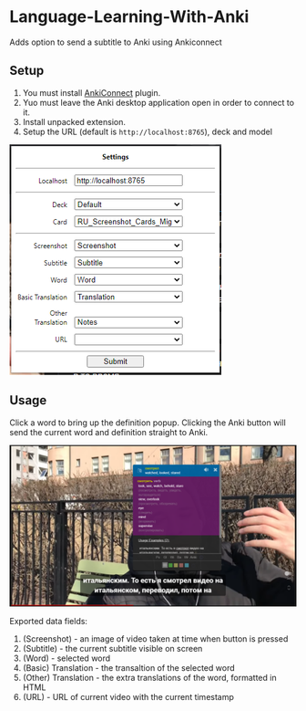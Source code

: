 # Language-Learning-With-Anki

Adds option to send a subtitle to Anki using Ankiconnect

## Setup

1) You must install [AnkiConnect](https://ankiweb.net/shared/info/2055492159) plugin.
2) Yuo must leave the Anki desktop application open in order to connect to it.
3) Install unpacked extension.
4) Setup the URL (default is `http://localhost:8765`), deck and model

![options-screenshot](https://raw.githubusercontent.com/ClearlyKyle/Language-Learning-With-Anki/master/settings.PNG)

## Usage

Click a word to bring up the definition popup.
Clicking the Anki button will send the current word and definition straight to Anki.

![bubble-screenshot](https://raw.githubusercontent.com/ClearlyKyle/Language-Learning-With-Anki/master/popup.PNG)

Exported data fields:

 1) (Screenshot) - an image of video taken at time when button is pressed
 2) (Subtitle) - the current subtitle visible on screen
 3) (Word) - selected word
 4) (Basic) Translation - the transaltion of the selected word
 5) (Other) Translation - the extra translations of the word, formatted in HTML
 6) (URL) - URL of current video with the current timestamp
